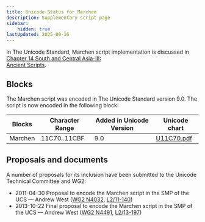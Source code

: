 ```yaml
---
title: Unicode Status for Marchen
description: Supplementary script page
sidebar:
    hidden: true
lastUpdated: 2025-09-16
---
```


In The Unicode Standard, Marchen script implementation is discussed in [Chapter 14 South and Central Asia-III: <br />
Ancient Scripts](http://www.unicode.org/versions/latest/ch14.pdf).

## Blocks

The Marchen script was encoded in The Unicode Standard version 9.0. The script is now encoded in the following block:

| Blocks | Character Range | Added in Unicode Version | Unicode chart |
| ------ | --------------- | ------------------------ | ------------- |
| Marchen  | 11C70..11CBF | 9.0 | [U11C70.pdf](http://www.unicode.org/charts/PDF/U11C70.pdf) |

## Proposals and documents

A number of proposals for its inclusion have been submitted to the Unicode Technical Committee and WG2:
- 2011-04-30 Proposal to encode the Marchen script in the SMP of the UCS — Andrew West ([WG2 N4032](https://www.unicode.org/wg2/docs/n4032.pdf), [L2/11-140](http://www.unicode.org/cgi-bin/GetMatchingDocs.pl?L2/11-140))
- 2013-10-22 Final proposal to encode the Marchen script in the SMP of the UCS — Andrew West ([WG2 N4491](https://www.unicode.org/wg2/docs/n4491.pdf), [L2/13-197](http://www.unicode.org/cgi-bin/GetMatchingDocs.pl?L2/13-197))

